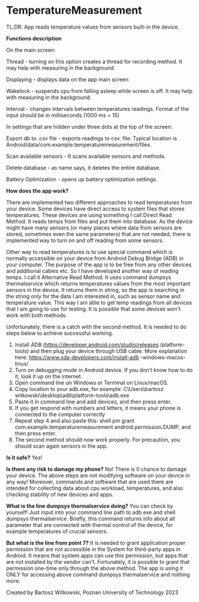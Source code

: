 # TemperatureMeasurement
TL;DR: App reads temperature values from sensors built-in the device.

**Functions description**

On the main screen:

Thread - turning on this option creates a thread for recording method. It may help with measuring in the background.

Displaying - displays data on the app main screen

Wakelock - suspends cpu from falling asleep while screen is off. It may help with measuring in the background.

Interval - changes intervals between temperatures readings. Format of the input should be in milliseconds (1000 ms = 15)

In settings that are hidden under three dots at the top of the screen:

Export db to .csv file - exports readings to csv. file. Typical location is Android/data/com.example.temperaturemeasurement/files.

Scan available sensors - It scans available sensors and methods.

Delete database - as name says, it deletes the entire database.

Battery Optimization - opens up battery optimization settings.

**How does the app work?**

There are implemented two different approaches to read temperatures from your device. Some devices have direct access to system files that stores temperatures. These devices are using something I call Direct Read Method. It reads temps from files and put them into database. As the device might have many sensors (or many places where data from sensors are stored, sometimes even the same parameters) that are not needed, there is implemented way to turn on and off reading from some sensors.

Other way to read temperatures is to use special command which is normally accessible on your device from Android Debug Bridge (ADB) in your computer. The purpose of the app is to be free from any other devices and additional cables etc. So I have developed another way of reading temps. I call it Alternative Read Method. It uses command dumpsys thermalservice which returns temperatures values from the most important sensors in the device. It returns them in string, so the app is searching in the string only for the data I am interested in, such as sensor name and temperature value. This way I am able to get temp readings from all devices that I am going to use for testing. It is possible that some devices won't work with both methods.

Unfortunately, there is a catch with the second method. It is needed to do steps below to achieve successful working.

1. Install ADB (https://developer.android.com/studio/releases /platform-tools) and then plug your device through USB cable.
More explanation here: https://www.xda-developers.com/install-adb
-windows-macos-linux/
2. Turn on debugging mode in Android device. If you don't know how to do it, look it up on the internet.
3. Open command line on Windows or Terminal on Linux/macOS.
4. Copy location to your adb.exe, for example:
C\Users\bartosz witkowski\desktop\adb\platform-tools\adb.exe
5. Paste it in command line and add devices, and then press enter.
6. If you get respond with numbers and letters, it means your phone is connected to the computer correctly
7. Repeat step 4 and also paste this:
shell pm grant com.example.temperaturemeasurement
android.permission.DUMP, and then press enter.
8. The second method should now work properly. For precaution, you should scan again sensors in the app.

**Is it safe?**
Yes!

**Is there any risk to damage my phone?**
No! There is 0 chance to damage your device. The above steps are not modifying software on your device in any way! Moreover, commands and software that are used there are intended for collecting data about cpu workload, temperatures, and also checking stability of new devices and apps.

**What is the line dumpsys thermalservice doing?**
You can check by yourself! Just input into your command line path to adb.exe and shell dumpsys thermalservice. Briefly, this command returns info about all parameter that are connected with thermal control of the device, for example temperatures of crucial sensors.

**But what is the line from point 7?**
It is needed to grant application proper permission that are not accessible in the System for third-party apps in Android. It means that system apps can use this permission, but apps that are not installed by the vendor can't. Fortunately, it is possible to grant that permission one-time only through the above method. The app is using it ONLY for accessing above command dumpsys thermalservice and nothing more.

Created by Bartosz Witkowski, Poznan University of Technology 2023
